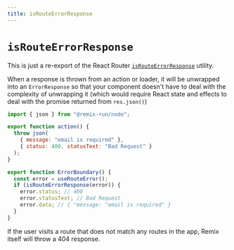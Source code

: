 ```yaml
---
title: isRouteErrorResponse
---
```


# `isRouteErrorResponse`

<docs-info>This is just a re-export of the React Router [`isRouteErrorResponse`][rr-is-route-error-response] utility.</docs-info>

When a response is thrown from an action or loader, it will be unwrapped into an `ErrorResponse` so that your component doesn't have to deal with the complexity of unwrapping it (which would require React state and effects to deal with the promise returned from `res.json()`)

```jsx
import { json } from "@remix-run/node";

export function action() {
  throw json(
    { message: "email is required" },
    { status: 400, statusText: "Bad Request" }
  );
}

export function ErrorBoundary() {
  const error = useRouteError();
  if (isRouteErrorResponse(error)) {
    error.status; // 400
    error.statusText; // Bad Request
    error.data; // { "message: "email is required" }
  }
}
```

<docs-info>If the user visits a route that does not match any routes in the app, Remix itself will throw a 404 response.</docs-info>

[rr-is-route-error-response]: https://reactrouter.com/utils/is-route-error-response

